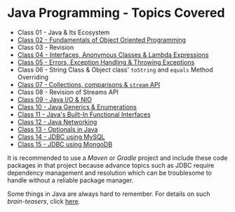 # Java Programming - Topics Covered

- Class 01 - Java & Its Ecosystem
- [Class 02 - Fundamentals of Object Oriented Programming](./src/class02_oop/notes.md)
- Class 03 - Revision
- [Class 04 - Interfaces, Anonymous Classes & Lambda Expressions](./src/class04_lambda/notes.md)
- [Class 05 - Errors, Exception Handling & Throwing Exceptions](./src/class05_errors_and_exceptions/notes.md)
- Class 06 - String Class & Object class' `toString` and `equals` Method Overriding
- [Class 07 - Collections, comparisons & `stream` API](./src/class07_collections_comparisons_streams/notes.md)
- Class 08 - Revision of Streams API
- [Class 09 - Java I/O & NIO](./src/class09_io_nio/notes.md)
- [Class 10 - Java Generics & Enumerations](./src/class10_generics_and_enums/notes.md)
- [Class 11 - Java's Built-In Functional Interfaces](./src/class11_functional_interfaces/notes.md)
- [Class 12 - Java Networking](./src/class12_networking/notes.md)
- [Class 13 - Optionals in Java](./src/class13_optionals/notes.md)
- [Class 14 - JDBC using MySQL](./src/class14_jdbc_mysql/notes.md)
- [Class 15 - JDBC using MongoDB](./src/class15_jdbc_mongo/notes.md)

It is recommended to use a _Maven_ or _Gradle_ project and include these code packages in that project because advance topics such as JDBC require dependency management and resolution which can be troublesome to handle without a reliable package manager.

Some things in Java are always hard to remember. For details on such _brain-teasers_, click [here](./brain-teasers.md).

